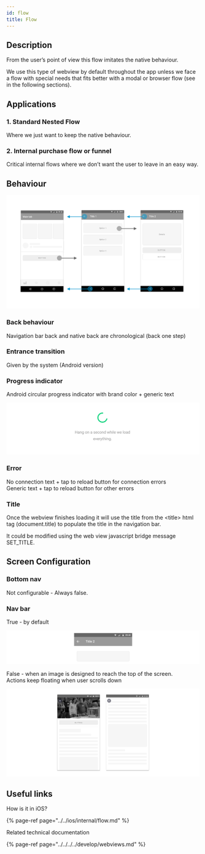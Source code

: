 ```yaml
---
id: flow
title: Flow
---
```


## Description

From the user’s point of view this flow imitates the native behaviour.

We use this type of webview by default throughout the app unless we face a flow with special needs that fits better with a modal or browser flow \(see in the following sections\).

## Applications

### 1. Standard Nested Flow

Where we just want to keep the native behaviour.

### 2. Internal purchase flow or funnel

Critical internal flows where we don’t want the user to leave in an easy way.  


## Behaviour

![Android Internal Flow Behaviour](../../../../img/android_internal_flow.png)

### Back behaviour

Navigation bar back and native back are chronological \(back one step\)

### Entrance transition

Given by the system \(Android version\)

### Progress indicator

Android circular progress indicator with brand color + generic text

![](../../../../img/android_progress-indicator.png)

### Error

No connection text + tap to reload button for connection errors  
Generic text + tap to reload button for other errors

### Title

Once the webview finishes loading it will use the title from the &lt;title&gt; html tag \(document.title\) to populate the title in the navigation bar.

It could be modified using the web view javascript bridge message SET\_TITLE.

## Screen Configuration

### Bottom nav

Not configurable - Always false.

### Nav bar

True - by default

![](../../../../img/android_internal_flow_navbar_true.png)

False - when an image is designed to reach the top of the screen.   
Actions keep floating when user scrolls down

![](../../../../img/android_internal_flow_navbar_false.png)

## Useful links

How is it in iOS?

{% page-ref page="../../ios/internal/flow.md" %}

  
Related technical documentation 

{% page-ref page="../../../../develop/webviews.md" %}

